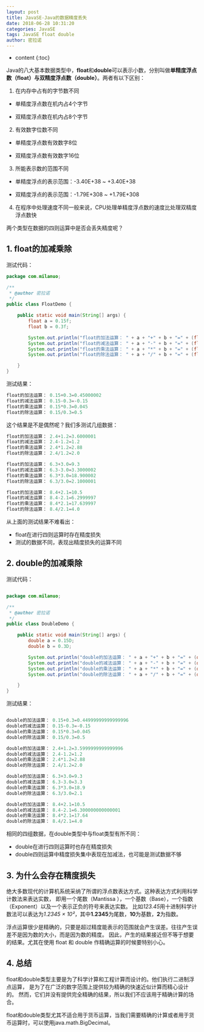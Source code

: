 ```yaml
---
layout: post
title: JavaSE-Java的数据精度丢失
date: 2018-06-28 10:31:20
categories: JavaSE
tags: JavaSE float double
author: 密拉诺
---
```


* content
{:toc}

Java的八大基本数据类型中，**float**和**double**可以表示小数，分别叫做**单精度浮点数（float）**与**双精度浮点数（double）**。两者有以下区别：


1. 在内存中占有的字节数不同

 - 单精度浮点数在机内占4个字节

 - 双精度浮点数在机内占8个字节

2. 有效数字位数不同

 - 单精度浮点数有效数字8位

 - 双精度浮点数有效数字16位

3. 所能表示数的范围不同

 - 单精度浮点的表示范围：-3.40E+38 ~ +3.40E+38

 - 双精度浮点的表示范围：-1.79E+308 ~ +1.79E+308

4. 在程序中处理速度不同一般来说，CPU处理单精度浮点数的速度比处理双精度浮点数快

两个类型在数据的四则运算中是否会丢失精度呢？

## 1. float的加减乘除

测试代码：

```java
package com.milanuo;

/**
 * @author 密拉诺
 */
public class FloatDemo {

	public static void main(String[] args) {
		float a = 0.15f;
		float b = 0.3f;

		System.out.println("float的加法运算： " + a + "+" + b + "=" + (float)(a + b));
		System.out.println("float的减法运算： " + a + "-" + b + "=" + (float)(a - b));
		System.out.println("float的乘法运算： " + a + "*" + b + "=" + (float)(a * b));
		System.out.println("float的除法运算： " + a + "/" + b + "=" + (float)(a / b));

	}
}
```
测试结果：

```java
float的加法运算： 0.15+0.3=0.45000002
float的减法运算： 0.15-0.3=-0.15
float的乘法运算： 0.15*0.3=0.045
float的除法运算： 0.15/0.3=0.5
```
这个结果是不是偶然呢？我们多测试几组数据：
```java
float的加法运算： 2.4+1.2=3.6000001
float的减法运算： 2.4-1.2=1.2
float的乘法运算： 2.4*1.2=2.88
float的除法运算： 2.4/1.2=2.0

float的加法运算： 6.3+3.0=9.3
float的减法运算： 6.3-3.0=3.3000002
float的乘法运算： 6.3*3.0=18.900002
float的除法运算： 6.3/3.0=2.1000001

float的加法运算： 8.4+2.1=10.5
float的减法运算： 8.4-2.1=6.2999997
float的乘法运算： 8.4*2.1=17.639997
float的除法运算： 8.4/2.1=4.0
```
从上面的测试结果不难看出：
 - float在进行四则运算时存在精度损失
 - 测试的数据不同，表现出精度损失的运算不同

## 2. double的加减乘除

测试代码：

```java

package com.milanuo;

/**
 * @author 密拉诺
 */
public class DoubleDemo {

	public static void main(String[] args) {
		double a = 0.15D;
		double b = 0.3D;

		System.out.println("double的加法运算： " + a + "+" + b + "=" + (double)(a + b));
		System.out.println("double的减法运算： " + a + "-" + b + "=" + (double)(a - b));
		System.out.println("double的乘法运算： " + a + "*" + b + "=" + (double)(a * b));
		System.out.println("double的除法运算： " + a + "/" + b + "=" + (double)(a / b));

	}
}

```

测试结果：

```java

double的加法运算： 0.15+0.3=0.44999999999999996
double的减法运算： 0.15-0.3=-0.15
double的乘法运算： 0.15*0.3=0.045
double的除法运算： 0.15/0.3=0.5

double的加法运算： 2.4+1.2=3.5999999999999996
double的减法运算： 2.4-1.2=1.2
double的乘法运算： 2.4*1.2=2.88
double的除法运算： 2.4/1.2=2.0

double的加法运算： 6.3+3.0=9.3
double的减法运算： 6.3-3.0=3.3
double的乘法运算： 6.3*3.0=18.9
double的除法运算： 6.3/3.0=2.1

double的加法运算： 8.4+2.1=10.5
double的减法运算： 8.4-2.1=6.300000000000001
double的乘法运算： 8.4*2.1=17.64
double的除法运算： 8.4/2.1=4.0

```

相同的四组数据，在double类型中与float类型有所不同：
 - double在进行四则运算时也存在精度损失
 - double四则运算中精度损失集中表现在加减法，也可能是测试数据不够

## 3. 为什么会存在精度损失

绝大多数现代的计算机系统采纳了所谓的浮点数表达方式。这种表达方式利用科学计数法来表达实数，
即用一个尾数（Mantissa ），一个基数（Base），一个指数（Exponent）以及一个表示正负的符号来表达实数。
比如*123.45*用十进制科学计数法可以表达为*1.2345 × 10²*，其中**1.2345**为尾数，**10**为基数，**2**为指数。

浮点运算很少是精确的，只要是超过精度能表示的范围就会产生误差。往往产生误差不是因为数的大小，而是因为数的精度。
因此，产生的结果接近但不等于想要的结果。尤其在使用 float 和 double 作精确运算的时候要特别小心。

## 4. 总结

float和double类型主要是为了科学计算和工程计算而设计的。他们执行二进制浮点运算，
是为了在广泛的数字范围上提供较为精确的快速近似计算而精心设计的。
然而，它们并没有提供完全精确的结果，所以我们不应该用于精确计算的场合。

float和double类型尤其不适合用于货币运算，当我们需要精确的计算或者用于货币运算时，可以使用java.math.BigDecimal。